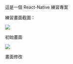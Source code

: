 這是一個 React-Native 練習專案

練習畫面截圖：

![](/md-images/init.png)

初始畫面

![](/md-images/screenshot01.png)

畫面修改

